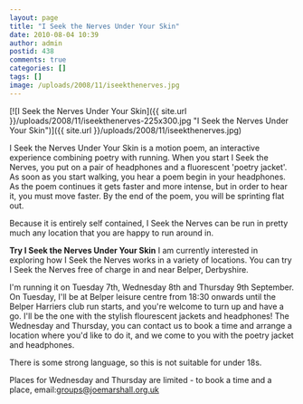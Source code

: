 ```yaml
---
layout: page
title: "I Seek the Nerves Under Your Skin"
date: 2010-08-04 10:39
author: admin
postid: 438
comments: true
categories: []
tags: []
image: /uploads/2008/11/iseekthenerves.jpg
---
```

[![I Seek the Nerves Under Your Skin]({{ site.url }}/uploads/2008/11/iseekthenerves-225x300.jpg "I Seek the Nerves Under Your Skin")]({{ site.url }}/uploads/2008/11/iseekthenerves.jpg)

I Seek the Nerves Under Your Skin is a motion poem, an interactive experience combining poetry with running. When you start I Seek the Nerves, you put on a pair of headphones and a fluorescent 'poetry jacket'. As soon as you start walking, you hear a poem begin in your headphones. As the poem continues it gets faster and more intense, but in order to hear it, you must move faster. By the end of the poem, you will be sprinting flat out.

Because it is entirely self contained, I Seek the Nerves can be run in pretty much any location that you are happy to run around in.

**Try I Seek the Nerves Under Your Skin**
I am currently interested in exploring how I Seek the Nerves works in a variety of locations. You can try I Seek the Nerves free of charge in and near Belper, Derbyshire.

I'm running it on Tuesday 7th, Wednesday 8th and Thursday 9th September. On Tuesday, I'll be at Belper leisure centre from 18:30 onwards until the Belper Harriers club run starts, and you're welcome to turn up and have a go. I'll be the one with the stylish flourescent jackets and headphones! The Wednesday and Thursday, you can contact us to book a time and arrange a location where you'd like to do it, and we come to you with the poetry jacket and headphones.

There is some strong language, so this is not suitable for under 18s.

Places for Wednesday and Thursday are limited - to book a time and a place, email:[groups@joemarshall.org.uk](mailto:groups@joemarshall.org.uk)

